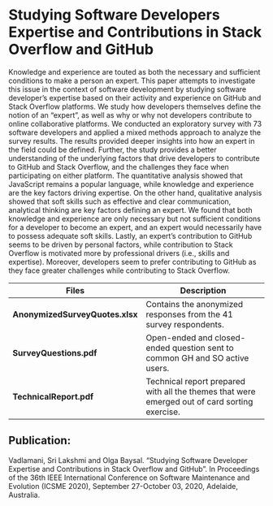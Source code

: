 # Studying Software Developers Expertise and Contributions in Stack Overflow and GitHub

Knowledge and experience are touted as both the necessary and sufficient conditions to make a person an expert. This paper attempts to investigate this issue in the context of software development by studying software developer’s expertise based on their activity and experience on GitHub and Stack Overflow platforms. We study how developers themselves define the notion of an “expert”, as well as why or why not developers contribute to online collaborative platforms. We conducted an exploratory survey with 73 software developers and applied a mixed methods approach to analyze the survey results. The results provided deeper insights into how an expert in the field could be defined. Further, the study provides a better understanding of the underlying factors that drive developers to contribute to GitHub and Stack Overflow, and the challenges they face when participating on either platform. The quantitative analysis showed that JavaScript remains a popular language, while knowledge and experience are the key factors driving expertise. On the other hand, qualitative analysis showed that soft skills such as effective and clear communication, analytical thinking are key factors defining an expert. We found that both knowledge and experience are only necessary but not sufficient conditions for a developer to become an expert, and an expert would necessarily have to possess adequate soft skills. Lastly, an expert’s contribution to GitHub seems to be driven by personal factors, while contribution to Stack Overflow is motivated more by professional drivers (i.e., skills and expertise). Moreover, developers seem to prefer contributing to GitHub as they face greater challenges while contributing to Stack Overflow.

Files |  Description
------|-----------------------------------------
**AnonymizedSurveyQuotes.xlsx** | Contains the anonymized responses from the 41 survey respondents.
**SurveyQuestions.pdf** | Open-ended and closed-ended question sent to common GH and SO active users.
**TechnicalReport.pdf** | Technical report prepared with all the themes that were emerged out of card sorting exercise.

## Publication:
Vadlamani, Sri Lakshmi and Olga Baysal. “Studying Software Developer Expertise and Contributions in Stack Overflow and GitHub”. In Proceedings of the 36th IEEE International Conference on Software Maintenance and Evolution (ICSME 2020), September 27-October 03, 2020, Adelaide, Australia.



